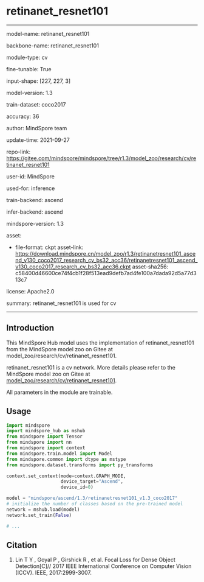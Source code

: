 # retinanet_resnet101

---

model-name: retinanet_resnet101

backbone-name: retinanet_resnet101

module-type: cv

fine-tunable: True

input-shape: [227, 227, 3]

model-version: 1.3

train-dataset: coco2017

accuracy: 36

author: MindSpore team

update-time: 2021-09-27

repo-link: <https://gitee.com/mindspore/mindspore/tree/r1.3/model_zoo/research/cv/retinanet_resnet101>

user-id: MindSpore

used-for: inference

train-backend: ascend

infer-backend: ascend

mindspore-version: 1.3

asset:

-
    file-format: ckpt
    asset-link: <https://download.mindspore.cn/model_zoo/r1.3/retinanetresnet101_ascend_v130_coco2017_research_cv_bs32_acc36/retinanetresnet101_ascend_v130_coco2017_research_cv_bs32_acc36.ckpt>
    asset-sha256: c58400d46600ce74f4cb1f28f513ead9defb7ad4fe100a7dada92d5a77d313c7

license: Apache2.0

summary: retinanet_resnet101 is used for cv

---

## Introduction

This MindSpore Hub model uses the implementation of retinanet_resnet101 from the MindSpore model zoo on Gitee at model_zoo/research/cv/retinanet_resnet101.

retinanet_resnet101 is a cv network. More details please refer to the MindSpore model zoo on Gitee at [model_zoo/research/cv/retinanet_resnet101](https://gitee.com/mindspore/mindspore/blob/r1.3/model_zoo/research/cv/retinanet_resnet101/README_CN.md).

All parameters in the module are trainable.

## Usage

```python
import mindspore
import mindspore_hub as mshub
from mindspore import Tensor
from mindspore import nn
from mindspore import context
from mindspore.train.model import Model
from mindspore.common import dtype as mstype
from mindspore.dataset.transforms import py_transforms

context.set_context(mode=context.GRAPH_MODE,
                    device_target="Ascend",
                    device_id=0)

model = "mindspore/ascend/1.3/retinanetresnet101_v1.3_coco2017"
# initialize the number of classes based on the pre-trained model
network = mshub.load(model)
network.set_train(False)

# ...
```

## Citation

1. Lin T Y , Goyal P , Girshick R , et al. Focal Loss for Dense Object Detection[C]// 2017 IEEE International Conference on Computer Vision (ICCV). IEEE, 2017:2999-3007.
